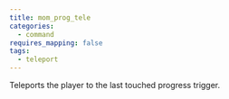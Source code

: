 ```yaml
---
title: mom_prog_tele
categories:
  - command
requires_mapping: false
tags:
  - teleport
---
```


Teleports the player to the last touched progress trigger.
